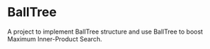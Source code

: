# BallTree
A project to implement BallTree structure and use BallTree to boost Maximum Inner-Product Search.